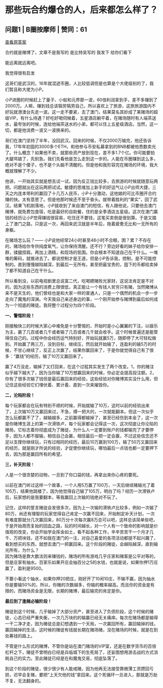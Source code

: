 # 那些玩合约爆仓的人，后来都怎么样了？

## 问题1 | B圈按摩师 | 赞同：61

[查看原答案](https://www.zhihu.com/question/538749419/answer/3001360346)

合约就是赌博了，文章不是我写的 是比特吴写的 我发下 给你们看下

能远离就远离吧。

我觉得很有启发

这哥们是武汉的，16年就混迹币圈，人比较低调但是也算是个大佬级别的了，我们暂且称大佬为小P。

小P进圈的时候赶上了量子、小蚁和元界那一波，60倍利润拿到手，差不多赚到了2000万。人嘛，赚到钱总该犒劳犒劳自己，所以喜欢上了旅游，这旅旅游国内不好玩就港澳台先走一波。这一走不要紧，去了澳门，结果莫名其妙成了某赌场的超级VIP，有什么待遇？好吃好喝伺候着，五星酒店躺平着，在赌场随时有人端茶送水，最夸张的时候，连给他端茶送水的小弟，都可以住上五星级酒店。当然，这一切，都是他消费一波又一波换来的。

哥们在澳门坚持了半年，没回武汉。回来的时候，不仅2000万输完，他还告诉我，17年年初囤的3000多个ETH，和他参与币安私募拿到的BNB都被他悉数卖光了。什么概念？如果他不卖，就那些资产放到现在，差不多1.7个亿。你可能要拍大腿骂娘了，先别急。我们先看他是怎么走到这一步的。人能在币圈赚到这么多，绝对不是个傻子，也不是个头脑不清醒的。但是他和我形容完在赌场的环境，我大概就理解了不少。

他讲，一开始其实就是想去试一试，因为反正钱比较多，去旅游的时候就随意玩两把。问题就出在这玩两把试试。敏捷的思维加上新手的好运气让小P出师大捷，三天之内连本带利的赢回了十几万人民币，小P十分激动，这他娘的可比币圈开合约赚的快。太有意思了。但是他那时候还不至于昏头。就带着胜利的“果实”，回了武汉。结果飞机刚落地，小P就收到了来自澳门的短信，有人跟他说，只要他去澳门赌博，就免费包食宿，吃是最好的自助餐，住的是全季酒店五星级。这次在澳门赢钱的经历让小P觉得赚钱很容易，吃住还不要钱，这笔买卖倒是很划算。于是又踏上了澳门之路，只是这一次，再回来武汉就是半年后，拖着疲惫无比和一无所有的身躯。

在赌场怎么玩？—— 小P说他经常24小时甚至48小时不合眼，困？累？不存在的，赌场给你专供纯度氧气，让你保持清醒。还不行？旁边好看的妹子给你安排一群，揉腿捏肩。再加上酒精，和现场的氛围。你会根本不知道自己在干什么。一堆堆的筹码，就推进去了。都说控制才是王道，但是小P告诉我，控制，是不可能控制的。直到慢慢越陷越深，到最后一无所有。甚至把最宝贵的，囤下的币都给卖掉了都不知道自己在干什么。

所以看到没，以前电视剧里总说富二代，吃喝嫖赌败光家财，这说法肯定是不对的。因为这些东西的消费上限很低，真正能让一个有钱人贫穷只有赌，当然赌博从来不是天生的，他们曾经也是和大家一样的普通人，只是一个偶然的机会一步一步走向了魔鬼的深渊。今天我自己亲述身边的事，一个刚开始参与赌博到最后如何成为一个彻底的赌徒。我将整个过程分为四个阶段。

**一、警惕阶段！**

刚接触快三的时候大家心中难免是十分警惕的，开始时是小心翼翼的下注，以娱乐为主，赢了几百或者几千或者输了几百或者几千就会收手。这个时候普遍还是能管得住自己的。过程中你会经历运气特别好，开始玩就赢5万，随即停了大可轻松做到。开始赢了两三万，没到目标，继续压，然后就开始输了，连盈利的输5万的时候，不甘心继续了，反正上次赢了，结果你赢回来了，于是你就觉得自己有了很多：“赢钱”的经历，输了10万又赢回来了。

赢了4万没走，输掉了又打回来，在这个过程其实发生了两个改变。1，你的赌注似乎越下越大了，因为当你输了10万想赢回来的时候，你必定会提高投注额。2，你有了很多次输了钱但是最后赢回来的经验，这些经验对你赌博其实没什么用，但记住这些经验它们埋伏着、累计着、直到一次来摧毁你。

**二，沦陷阶段！**

每个玩家都会在玩有特别不顺的时候，开始就输了10万，这时以前的经验出来了，上次输10万又赢回来过，不急，搏一把大的，一次就能翻本。但这一次似乎怎么玩都赢不了了，越输越多，之前赢得都输掉了，甚至已经伤到本金了，这一次是你赌博生涯上的第一次滑铁卢，每个玩家都会记得这一次，这次彻底让你沦陷的赌局，它标志着你彻底成为了赌徒，为什么人一定要到账户的钱都输完了才要停手，因为人都不服输，相信自己会赢，相信最后一把一定会赢，不过这些信念还不足以支撑你继续玩，只有过相同的经历，最后10万赢到100万，输了50万又赢回来的经历，就是刚才所说的经验，才促使你继续玩，哪怕最后一点钱也都一定要押下去，因为那是赢回所有的希望。

**三，补天阶段**！

人是一个很贪婪的动物，一旦到了你口袋的钱，再拿出来你心疼的要死。

以前在澳门听过这样一个故事，一个人用5万赢了100万，一天后继续赌输光了着105万，结果他跳楼了，因为他觉得自己输了105万，明白了吗？经历一次滑铁卢后，玩家想的是我要翻本，等我赢回上次输的钱绝对不玩了。

记住，这样的誓言赌徒会发很多次，因为上一次输的滑铁卢比较多，例如一次输了80万，尚还有理智的玩家觉得自己肯定一次赢不回来，开始制定补天计划，一次有难度那就分几次赢回来，80万分十次每次赢8万总可以吧，这样总该简单些吧，于是开始周而复始的回血之路，玩的时间越长，对一个人有一个致命的影响就是价值观的改变，你会开始学会挥金如土，看不起各种工作，辛辛苦苦干一个月才几千、万把块钱，还不如我在澳门的一注，对自己喜爱的各项活动都提不起兴趣了，看到想买的东西，就想去澳门一把赢回来。这个阶段的赌徒，会越陷越深，直到输光所有，为什么？  
因为赌场是靠大数法则来赚钱的，赌场的所有游戏几乎庄家和赌客是公平对等的，但是庄家有抽水。百家乐如果开庄会抽百分之5的水钱，也就是说，如果你押1万庄赢了，盈利是9500。

不要小看这个抽水，如果你押20把庄，刚好开了10闲10庄，不输不赢，因为抽水你是要输50%的，所以，你赌的次数越多，你输的概率越高。而且你的资金是有限的，而赌场资金是无限，长期的赌博，最后输完的肯定是你。

**最后到了逢赌必输阶段！**

赌徒到这个时候，几乎输掉了大部分资产，甚至进入了负债阶段，这个时候的赌徒，心态已经严重失衡，一次几万块的的输赢已经无关痛痒。每次在赌场都是输得一干二净才走，因为赌徒总是幻想遇到一个天局，一次赢回所有，赢回输掉的钱，赢回输掉的生活，这时候的赌徒有钱就长期在赌场赌，没在赌场的时候，就是在到处筹钱的路上。

不管是什么形式的赌博，不管你是站在澳门赌场的VIP室，还是在数字货币的百倍杠杆之下，赌徒不曾明白已经是兵临城下的生死局了，还妄图想用游击战的方式消耗自己的实力。至此赌徒已经是在和魔鬼交易，彻底坠落了。

到这个阶段的赌徒，很少很少有人能戒赌，因为他再无法接受靠微薄工资攒回亏损，迟早会复赌，要把“上天欠他的钱”拿回来。这个死循环一旦进入，那就是万劫不复，无法翻身的。
